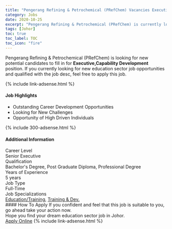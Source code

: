 ```yaml
---
title: "Pengerang Refining & Petrochemical (PRefChem) Vacancies Executive,Capability Development" 
category: Jobs 
date: 2020-10-25 
excerpt: "Pengerang Refining & Petrochemical (PRefChem) is currently looking for suitable person to fill in the Executive,Capability Development which positioned at Johor" 
tags: [Johor] 
toc: true 
toc_label: TOC 
toc_icon: "fire" 
--- 
```


<p>Pengerang Refining & Petrochemical (PRefChem) is looking for new potential candidates to fill in for <b>Executive,Capability Development</b> position. If you currently looking for new education sector job opportunities and qualified with the job desc, feel free to apply this job.
</p>{% include link-adsense.html %} 
<div><div><h4>Job Highlights</h4></div><div><ul><li><div><div><div><div></div></div></div><div><span>Outstanding Career Development Opportunities</span></div></div></li><li><div><div><div><div></div></div></div><div><span>Looking for New Challenges</span></div></div></li><li><div><div><div><div></div></div></div><div><span>Opportunity of High Driven Individuals</span></div></div></li></ul></div></div> 
{% include 300-adsense.html %} 
<div><div><h4>Additional Information</h4></div><div><div><div><div><div><div><div><span>Career Level</span></div><div><span>Senior Executive</span></div></div></div></div><div><div><div><div><span>Qualification</span></div><div><span>Bachelor's Degree, Post Graduate Diploma, Professional Degree</span></div></div></div></div><div><div><div><div><span>Years of Experience</span></div><div><span>5 years</span></div></div></div></div><div><div><div><div><span>Job Type</span></div><div><span>Full-Time</span></div></div></div></div><div><div><div><div><span>Job Specializations</span></div><div><span><a href="/en/job-search/education-training-jobs/">Education/Training</a>, <a href="/en/job-search/training-development-jobs/">Training &amp; Dev.</a></span></div></div></div></div></div></div></div></div> 
#### How To Apply 
If you confident and feel that this job is suitable to you, go ahead take your action now. <br/> 
Hope you find your dream education sector job in Johor. <br/> 
<a href="https://www.jobstreet.com.my/en/job/executive-capability-development-4411150?jobId=jobstreet-my-job-4411150" class="btn btn--info" target="_blank" rel="nofollow noopenner">Apply Online</a> 
{% include link-adsense.html %} 